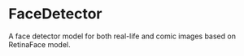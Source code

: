# FaceDetector
A face detector model for both real-life and comic images based on RetinaFace model.
